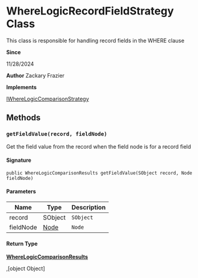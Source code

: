 # WhereLogicRecordFieldStrategy Class

This class is responsible for handling record fields in the WHERE clause

**Since** 

11/28/2024

**Author** Zackary Frazier

**Implements**

[IWhereLogicComparisonStrategy](IWhereLogicComparisonStrategy.md)

## Methods
### `getFieldValue(record, fieldNode)`

Get the field value from the record when the field node is for a record field

#### Signature
```apex
public WhereLogicComparisonResults getFieldValue(SObject record, Node fieldNode)
```

#### Parameters
| Name | Type | Description |
|------|------|-------------|
| record | SObject | `SObject` |
| fieldNode | [Node](Node.md) | `Node` |

#### Return Type
**[WhereLogicComparisonResults](WhereLogicComparisonResults.md)**

,[object Object]